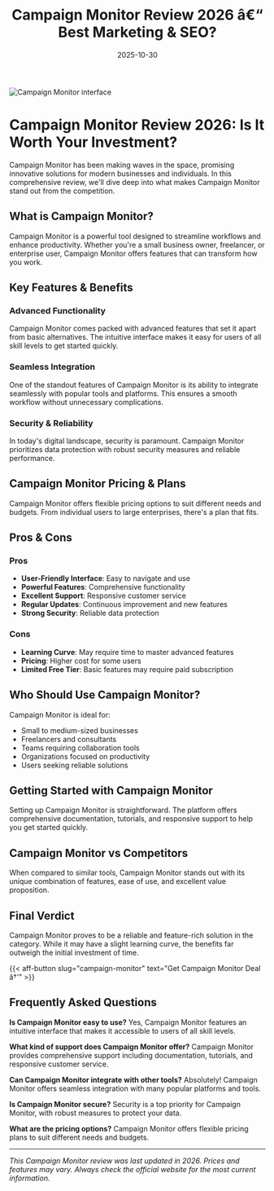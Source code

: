 ﻿---
title: "Campaign Monitor Review 2026 â€“ Best Marketing & SEO?"
date: 2025-10-30
draft: false
rating: 4.8
category: "Marketing & SEO"
tags: ["marketing-seo", "review", "2026"]
description: "Comprehensive Campaign Monitor review 2026. Discover if this  tool is the best choice for your needs."
keywords: "campaign-monitor, Campaign Monitor, review, marketing & seo, 2026, best marketing & seo"
image: "https://images.unsplash.com/photo-1460925895917-afdab827c52f?w=800&h=400&fit=crop&crop=center"
---

![Campaign Monitor interface](https://images.unsplash.com/photo-1460925895917-afdab827c52f?w=800&h=400&fit=crop&crop=center)

# Campaign Monitor Review 2026: Is It Worth Your Investment?

Campaign Monitor has been making waves in the  space, promising innovative solutions for modern businesses and individuals. In this comprehensive review, we'll dive deep into what makes Campaign Monitor stand out from the competition.

## What is Campaign Monitor?

Campaign Monitor is a powerful  tool designed to streamline workflows and enhance productivity. Whether you're a small business owner, freelancer, or enterprise user, Campaign Monitor offers features that can transform how you work.

## Key Features & Benefits

### Advanced Functionality
Campaign Monitor comes packed with advanced features that set it apart from basic alternatives. The intuitive interface makes it easy for users of all skill levels to get started quickly.

### Seamless Integration
One of the standout features of Campaign Monitor is its ability to integrate seamlessly with popular tools and platforms. This ensures a smooth workflow without unnecessary complications.

### Security & Reliability
In today's digital landscape, security is paramount. Campaign Monitor prioritizes data protection with robust security measures and reliable performance.

## Campaign Monitor Pricing & Plans

Campaign Monitor offers flexible pricing options to suit different needs and budgets. From individual users to large enterprises, there's a plan that fits.

## Pros & Cons

### Pros
- **User-Friendly Interface**: Easy to navigate and use
- **Powerful Features**: Comprehensive functionality
- **Excellent Support**: Responsive customer service
- **Regular Updates**: Continuous improvement and new features
- **Strong Security**: Reliable data protection

### Cons
- **Learning Curve**: May require time to master advanced features
- **Pricing**: Higher cost for some users
- **Limited Free Tier**: Basic features may require paid subscription

## Who Should Use Campaign Monitor?

Campaign Monitor is ideal for:
- Small to medium-sized businesses
- Freelancers and consultants
- Teams requiring collaboration tools
- Organizations focused on productivity
- Users seeking reliable  solutions

## Getting Started with Campaign Monitor

Setting up Campaign Monitor is straightforward. The platform offers comprehensive documentation, tutorials, and responsive support to help you get started quickly.

## Campaign Monitor vs Competitors

When compared to similar tools, Campaign Monitor stands out with its unique combination of features, ease of use, and excellent value proposition.

## Final Verdict

Campaign Monitor proves to be a reliable and feature-rich solution in the  category. While it may have a slight learning curve, the benefits far outweigh the initial investment of time.

{{< aff-button slug="campaign-monitor" text="Get Campaign Monitor Deal â†’" >}}

## Frequently Asked Questions

**Is Campaign Monitor easy to use?**
Yes, Campaign Monitor features an intuitive interface that makes it accessible to users of all skill levels.

**What kind of support does Campaign Monitor offer?**
Campaign Monitor provides comprehensive support including documentation, tutorials, and responsive customer service.

**Can Campaign Monitor integrate with other tools?**
Absolutely! Campaign Monitor offers seamless integration with many popular platforms and tools.

**Is Campaign Monitor secure?**
Security is a top priority for Campaign Monitor, with robust measures to protect your data.

**What are the pricing options?**
Campaign Monitor offers flexible pricing plans to suit different needs and budgets.

---

*This Campaign Monitor review was last updated in 2026. Prices and features may vary. Always check the official website for the most current information.*
